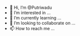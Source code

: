 - 👋 Hi, I’m @Putriwadu
- 👀 I’m interested in ...
- 🌱 I’m currently learning ...
- 💞️ I’m looking to collaborate on ...
- 📫 How to reach me ...

<!---
Putriwadu/Putriwadu is a ✨ special ✨ repository because its `README.md` (this file) appears on your GitHub profile.
You can click the Preview link to take a look at your changes.
--->
